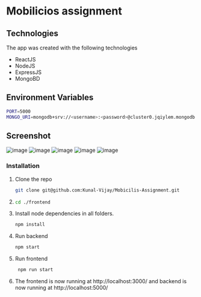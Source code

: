 # Mobilicios assignment

## Technologies
The app was created with the following technologies
* ReactJS
* NodeJS
* ExpressJS
* MongoBD

## Environment Variables
```sh
PORT=5000
MONGO_URI=mongodb+srv://<username>:<password>@cluster0.jqiylem.mongodb.net/mobilicis
```
## Screenshot
![image](https://user-images.githubusercontent.com/79903746/234368323-2cb6e716-6245-41e2-93a8-e124b464953d.png)
![image](https://user-images.githubusercontent.com/79903746/234368488-c0894996-36da-4243-8df1-6966409fff41.png)
![image](https://user-images.githubusercontent.com/79903746/234368617-8a9ba3de-eb63-4d2d-847e-aff8c4415fc4.png)
![image](https://user-images.githubusercontent.com/79903746/234368867-9b469876-4732-4fb5-83a0-591f7ee739e1.png)
![image](https://user-images.githubusercontent.com/79903746/234368943-19dead64-55bf-480a-9848-2fb586388e93.png)


### Installation

1. Clone the repo
   ```sh
   git clone git@github.com:Kunal-Vijay/Mobicilis-Assignment.git
   ```
2. ```sh
   cd ./frontend
   ```
3. Install node dependencies in all folders.
   ```sh
   npm install
   ```
4. Run backend 
    ```sh
    npm start
    ```
5. Run frontend
   ```sh
    npm run start
   ```
6. The frontend is now running at http://localhost:3000/  and backend is now running at http://localhost:5000/
